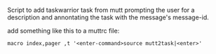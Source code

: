 Script to add taskwarrior task from mutt prompting the user for a description and annontating the task with the message's message-id.

add something like this to a muttrc file:

```muttrc
macro index,pager ,t '<enter-command>source mutt2task|<enter>'
```
